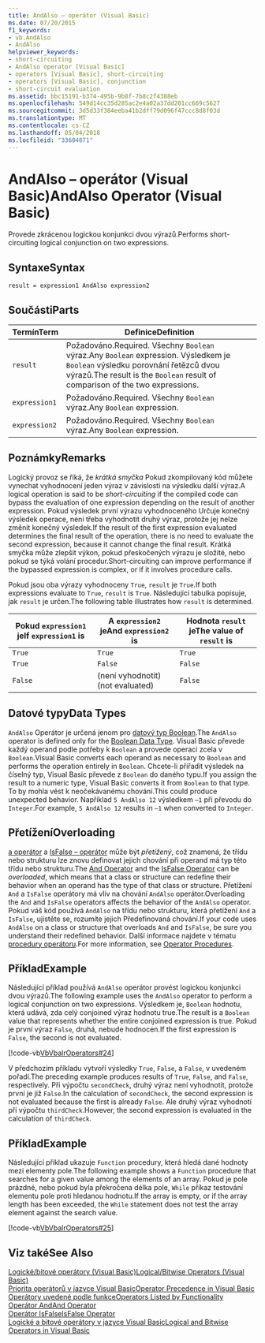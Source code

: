 ```yaml
---
title: AndAlso – operátor (Visual Basic)
ms.date: 07/20/2015
f1_keywords:
- vb.AndAlso
- AndAlso
helpviewer_keywords:
- short-circuiting
- AndAlso operator [Visual Basic]
- operators [Visual Basic], short-circuiting
- operators [Visual Basic], conjunction
- short-circuit evaluation
ms.assetid: bbc15191-b374-495b-9b8f-7b8c2f4388eb
ms.openlocfilehash: 549d14cc35d285ac2e4a02a37dd201cc669c5627
ms.sourcegitcommit: 3d5d33f384eeba41b2dff79d096f47ccc8d8f03d
ms.translationtype: MT
ms.contentlocale: cs-CZ
ms.lasthandoff: 05/04/2018
ms.locfileid: "33604071"
---
```

# <a name="andalso-operator-visual-basic"></a><span data-ttu-id="4d5d2-102">AndAlso – operátor (Visual Basic)</span><span class="sxs-lookup"><span data-stu-id="4d5d2-102">AndAlso Operator (Visual Basic)</span></span>
<span data-ttu-id="4d5d2-103">Provede zkrácenou logickou konjunkci dvou výrazů.</span><span class="sxs-lookup"><span data-stu-id="4d5d2-103">Performs short-circuiting logical conjunction on two expressions.</span></span>  
  
## <a name="syntax"></a><span data-ttu-id="4d5d2-104">Syntaxe</span><span class="sxs-lookup"><span data-stu-id="4d5d2-104">Syntax</span></span>  
  
```  
result = expression1 AndAlso expression2  
```  
  
## <a name="parts"></a><span data-ttu-id="4d5d2-105">Součásti</span><span class="sxs-lookup"><span data-stu-id="4d5d2-105">Parts</span></span>  
  
|<span data-ttu-id="4d5d2-106">Termín</span><span class="sxs-lookup"><span data-stu-id="4d5d2-106">Term</span></span>|<span data-ttu-id="4d5d2-107">Definice</span><span class="sxs-lookup"><span data-stu-id="4d5d2-107">Definition</span></span>|  
|---|---|  
|`result`|<span data-ttu-id="4d5d2-108">Požadováno.</span><span class="sxs-lookup"><span data-stu-id="4d5d2-108">Required.</span></span> <span data-ttu-id="4d5d2-109">Všechny `Boolean` výraz.</span><span class="sxs-lookup"><span data-stu-id="4d5d2-109">Any `Boolean` expression.</span></span> <span data-ttu-id="4d5d2-110">Výsledkem je `Boolean` výsledku porovnání řetězců dvou výrazů.</span><span class="sxs-lookup"><span data-stu-id="4d5d2-110">The result is the `Boolean` result of comparison of the two expressions.</span></span>|  
|`expression1`|<span data-ttu-id="4d5d2-111">Požadováno.</span><span class="sxs-lookup"><span data-stu-id="4d5d2-111">Required.</span></span> <span data-ttu-id="4d5d2-112">Všechny `Boolean` výraz.</span><span class="sxs-lookup"><span data-stu-id="4d5d2-112">Any `Boolean` expression.</span></span>|  
|`expression2`|<span data-ttu-id="4d5d2-113">Požadováno.</span><span class="sxs-lookup"><span data-stu-id="4d5d2-113">Required.</span></span> <span data-ttu-id="4d5d2-114">Všechny `Boolean` výraz.</span><span class="sxs-lookup"><span data-stu-id="4d5d2-114">Any `Boolean` expression.</span></span>|  
  
## <a name="remarks"></a><span data-ttu-id="4d5d2-115">Poznámky</span><span class="sxs-lookup"><span data-stu-id="4d5d2-115">Remarks</span></span>  
 <span data-ttu-id="4d5d2-116">Logický provoz se říká, že *krátká smyčka* Pokud zkompilovaný kód můžete vynechat vyhodnocení jeden výraz v závislosti na výsledku další výraz.</span><span class="sxs-lookup"><span data-stu-id="4d5d2-116">A logical operation is said to be *short-circuiting* if the compiled code can bypass the evaluation of one expression depending on the result of another expression.</span></span> <span data-ttu-id="4d5d2-117">Pokud výsledek první výrazu vyhodnoceného Určuje konečný výsledek operace, není třeba vyhodnotit druhý výraz, protože jej nelze změnit konečný výsledek.</span><span class="sxs-lookup"><span data-stu-id="4d5d2-117">If the result of the first expression evaluated determines the final result of the operation, there is no need to evaluate the second expression, because it cannot change the final result.</span></span> <span data-ttu-id="4d5d2-118">Krátká smyčka může zlepšit výkon, pokud přeskočených výrazu je složité, nebo pokud se týká volání procedur.</span><span class="sxs-lookup"><span data-stu-id="4d5d2-118">Short-circuiting can improve performance if the bypassed expression is complex, or if it involves procedure calls.</span></span>  
  
 <span data-ttu-id="4d5d2-119">Pokud jsou oba výrazy vyhodnoceny `True`, `result` je `True`.</span><span class="sxs-lookup"><span data-stu-id="4d5d2-119">If both expressions evaluate to `True`, `result` is `True`.</span></span> <span data-ttu-id="4d5d2-120">Následující tabulka popisuje, jak `result` je určen.</span><span class="sxs-lookup"><span data-stu-id="4d5d2-120">The following table illustrates how `result` is determined.</span></span>  
  
|<span data-ttu-id="4d5d2-121">Pokud `expression1` je</span><span class="sxs-lookup"><span data-stu-id="4d5d2-121">If `expression1` is</span></span>|<span data-ttu-id="4d5d2-122">A `expression2` je</span><span class="sxs-lookup"><span data-stu-id="4d5d2-122">And `expression2` is</span></span>|<span data-ttu-id="4d5d2-123">Hodnota `result` je</span><span class="sxs-lookup"><span data-stu-id="4d5d2-123">The value of `result` is</span></span>|  
|---|---|---|  
|`True`|`True`|`True`|  
|`True`|`False`|`False`|  
|`False`|<span data-ttu-id="4d5d2-124">(není vyhodnotit)</span><span class="sxs-lookup"><span data-stu-id="4d5d2-124">(not evaluated)</span></span>|`False`|  
  
## <a name="data-types"></a><span data-ttu-id="4d5d2-125">Datové typy</span><span class="sxs-lookup"><span data-stu-id="4d5d2-125">Data Types</span></span>  
 <span data-ttu-id="4d5d2-126">`AndAlso` Operátor je určená jenom pro [datový typ Boolean](../../../visual-basic/language-reference/data-types/boolean-data-type.md).</span><span class="sxs-lookup"><span data-stu-id="4d5d2-126">The `AndAlso` operator is defined only for the [Boolean Data Type](../../../visual-basic/language-reference/data-types/boolean-data-type.md).</span></span> <span data-ttu-id="4d5d2-127">Visual Basic převede každý operand podle potřeby k `Boolean` a provede operaci zcela v `Boolean`.</span><span class="sxs-lookup"><span data-stu-id="4d5d2-127">Visual Basic converts each operand as necessary to `Boolean` and performs the operation entirely in `Boolean`.</span></span> <span data-ttu-id="4d5d2-128">Chcete-li přiřadit výsledek na číselný typ, Visual Basic převede z `Boolean` do daného typu.</span><span class="sxs-lookup"><span data-stu-id="4d5d2-128">If you assign the result to a numeric type, Visual Basic converts it from `Boolean` to that type.</span></span> <span data-ttu-id="4d5d2-129">To by mohla vést k neočekávanému chování.</span><span class="sxs-lookup"><span data-stu-id="4d5d2-129">This could produce unexpected behavior.</span></span> <span data-ttu-id="4d5d2-130">Například `5 AndAlso 12` výsledkem `–1` při převodu do `Integer`.</span><span class="sxs-lookup"><span data-stu-id="4d5d2-130">For example, `5 AndAlso 12` results in `–1` when converted to `Integer`.</span></span>  
  
## <a name="overloading"></a><span data-ttu-id="4d5d2-131">Přetížení</span><span class="sxs-lookup"><span data-stu-id="4d5d2-131">Overloading</span></span>  
 <span data-ttu-id="4d5d2-132">[a operátor](../../../visual-basic/language-reference/operators/and-operator.md) a [IsFalse – operátor](../../../visual-basic/language-reference/operators/isfalse-operator.md) může být *přetížený*, což znamená, že třídu nebo strukturu lze znovu definovat jejich chování při operand má typ této třídu nebo strukturu.</span><span class="sxs-lookup"><span data-stu-id="4d5d2-132">The [And Operator](../../../visual-basic/language-reference/operators/and-operator.md) and the [IsFalse Operator](../../../visual-basic/language-reference/operators/isfalse-operator.md) can be *overloaded*, which means that a class or structure can redefine their behavior when an operand has the type of that class or structure.</span></span> <span data-ttu-id="4d5d2-133">Přetížení `And` a `IsFalse` operátory má vliv na chování `AndAlso` operátor.</span><span class="sxs-lookup"><span data-stu-id="4d5d2-133">Overloading the `And` and `IsFalse` operators affects the behavior of the `AndAlso` operator.</span></span> <span data-ttu-id="4d5d2-134">Pokud váš kód používá `AndAlso` na třídu nebo strukturu, která přetížení `And` a `IsFalse`, ujistěte se, rozumíte jejich Předefinovaná chování.</span><span class="sxs-lookup"><span data-stu-id="4d5d2-134">If your code uses `AndAlso` on a class or structure that overloads `And` and `IsFalse`, be sure you understand their redefined behavior.</span></span> <span data-ttu-id="4d5d2-135">Další informace najdete v tématu [procedury operátoru](../../../visual-basic/programming-guide/language-features/procedures/operator-procedures.md).</span><span class="sxs-lookup"><span data-stu-id="4d5d2-135">For more information, see [Operator Procedures](../../../visual-basic/programming-guide/language-features/procedures/operator-procedures.md).</span></span>  
  
## <a name="example"></a><span data-ttu-id="4d5d2-136">Příklad</span><span class="sxs-lookup"><span data-stu-id="4d5d2-136">Example</span></span>  
 <span data-ttu-id="4d5d2-137">Následující příklad používá `AndAlso` operátor provést logickou konjunkci dvou výrazů.</span><span class="sxs-lookup"><span data-stu-id="4d5d2-137">The following example uses the `AndAlso` operator to perform a logical conjunction on two expressions.</span></span> <span data-ttu-id="4d5d2-138">Výsledkem je, `Boolean` hodnotu, která udává, zda celý conjoined výraz hodnotu true.</span><span class="sxs-lookup"><span data-stu-id="4d5d2-138">The result is a `Boolean` value that represents whether the entire conjoined expression is true.</span></span> <span data-ttu-id="4d5d2-139">Pokud je první výraz `False`, druhá, nebude hodnocen.</span><span class="sxs-lookup"><span data-stu-id="4d5d2-139">If the first expression is `False`, the second is not evaluated.</span></span>  
  
 [!code-vb[VbVbalrOperators#24](../../../visual-basic/language-reference/operators/codesnippet/VisualBasic/andalso-operator_1.vb)]  
  
 <span data-ttu-id="4d5d2-140">V předchozím příkladu vytvoří výsledky `True`, `False`, a `False`, v uvedeném pořadí.</span><span class="sxs-lookup"><span data-stu-id="4d5d2-140">The preceding example produces results of `True`, `False`, and `False`, respectively.</span></span> <span data-ttu-id="4d5d2-141">Při výpočtu `secondCheck`, druhý výraz není vyhodnotit, protože první je již `False`.</span><span class="sxs-lookup"><span data-stu-id="4d5d2-141">In the calculation of `secondCheck`, the second expression is not evaluated because the first is already `False`.</span></span> <span data-ttu-id="4d5d2-142">Ale druhý výraz vyhodnotí při výpočtu `thirdCheck`.</span><span class="sxs-lookup"><span data-stu-id="4d5d2-142">However, the second expression is evaluated in the calculation of `thirdCheck`.</span></span>  
  
## <a name="example"></a><span data-ttu-id="4d5d2-143">Příklad</span><span class="sxs-lookup"><span data-stu-id="4d5d2-143">Example</span></span>  
 <span data-ttu-id="4d5d2-144">Následující příklad ukazuje `Function` procedury, která hledá dané hodnoty mezi elementy pole.</span><span class="sxs-lookup"><span data-stu-id="4d5d2-144">The following example shows a `Function` procedure that searches for a given value among the elements of an array.</span></span> <span data-ttu-id="4d5d2-145">Pokud je pole prázdné, nebo pokud byla překročena délka pole, `While` příkaz testování elementu pole proti hledanou hodnotu.</span><span class="sxs-lookup"><span data-stu-id="4d5d2-145">If the array is empty, or if the array length has been exceeded, the `While` statement does not test the array element against the search value.</span></span>  
  
 [!code-vb[VbVbalrOperators#25](../../../visual-basic/language-reference/operators/codesnippet/VisualBasic/andalso-operator_2.vb)]  
  
## <a name="see-also"></a><span data-ttu-id="4d5d2-146">Viz také</span><span class="sxs-lookup"><span data-stu-id="4d5d2-146">See Also</span></span>  
 [<span data-ttu-id="4d5d2-147">Logické/bitové operátory (Visual Basic)</span><span class="sxs-lookup"><span data-stu-id="4d5d2-147">Logical/Bitwise Operators (Visual Basic)</span></span>](../../../visual-basic/language-reference/operators/logical-bitwise-operators.md)  
 [<span data-ttu-id="4d5d2-148">Priorita operátorů v jazyce Visual Basic</span><span class="sxs-lookup"><span data-stu-id="4d5d2-148">Operator Precedence in Visual Basic</span></span>](../../../visual-basic/language-reference/operators/operator-precedence.md)  
 [<span data-ttu-id="4d5d2-149">Operátory uvedené podle funkce</span><span class="sxs-lookup"><span data-stu-id="4d5d2-149">Operators Listed by Functionality</span></span>](../../../visual-basic/language-reference/operators/operators-listed-by-functionality.md)  
 [<span data-ttu-id="4d5d2-150">Operátor And</span><span class="sxs-lookup"><span data-stu-id="4d5d2-150">And Operator</span></span>](../../../visual-basic/language-reference/operators/and-operator.md)  
 [<span data-ttu-id="4d5d2-151">Operátor IsFalse</span><span class="sxs-lookup"><span data-stu-id="4d5d2-151">IsFalse Operator</span></span>](../../../visual-basic/language-reference/operators/isfalse-operator.md)  
 [<span data-ttu-id="4d5d2-152">Logické a bitové operátory v jazyce Visual Basic</span><span class="sxs-lookup"><span data-stu-id="4d5d2-152">Logical and Bitwise Operators in Visual Basic</span></span>](../../../visual-basic/programming-guide/language-features/operators-and-expressions/logical-and-bitwise-operators.md)
